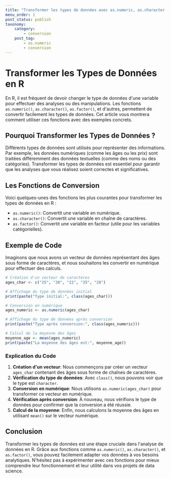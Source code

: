 ```yaml
---
title: "Transformer les types de données avec as.numeric, as.character, etc."
menu_order: 1
post_status: publish
taxonomy:
    category:
        - conversion
    post_tag:
        - as.numeric
        - conversion
---
```


# Transformer les Types de Données en R

En R, il est fréquent de devoir changer le type de données d'une variable pour effectuer des analyses ou des manipulations. Les fonctions `as.numeric()`, `as.character()`, `as.factor()`, et d'autres, permettent de convertir facilement les types de données. Cet article vous montrera comment utiliser ces fonctions avec des exemples concrets.

## Pourquoi Transformer les Types de Données ?

Différents types de données sont utilisés pour représenter des informations. Par exemple, les données numériques (comme les âges ou les prix) sont traitées différemment des données textuelles (comme des noms ou des catégories). Transformer les types de données est essentiel pour garantir que les analyses que vous réalisez soient correctes et significatives.

## Les Fonctions de Conversion

Voici quelques-unes des fonctions les plus courantes pour transformer les types de données en R :

- `as.numeric()`: Convertit une variable en numérique.
- `as.character()`: Convertit une variable en chaîne de caractères.
- `as.factor()`: Convertit une variable en facteur (utile pour les variables catégorielles).

## Exemple de Code

Imaginons que nous avons un vecteur de données représentant des âges sous forme de caractères, et nous souhaitons les convertir en numérique pour effectuer des calculs.

```r
# Création d'un vecteur de caractères
ages_char <- c("25", "30", "22", "35", "28")

# Affichage du type de données initial
print(paste("Type initial:", class(ages_char)))

# Conversion en numérique
ages_numeric <- as.numeric(ages_char)

# Affichage du type de données après conversion
print(paste("Type après conversion:", class(ages_numeric)))

# Calcul de la moyenne des âges
moyenne_age <- mean(ages_numeric)
print(paste("La moyenne des âges est:", moyenne_age))
```

### Explication du Code

1. **Création d'un vecteur**: Nous commençons par créer un vecteur `ages_char` contenant des âges sous forme de chaînes de caractères.
2. **Vérification du type de données**: Avec `class()`, nous pouvons voir que le type est `character`.
3. **Conversion en numérique**: Nous utilisons `as.numeric(ages_char)` pour transformer ce vecteur en numérique.
4. **Vérification après conversion**: À nouveau, nous vérifions le type de données pour confirmer que la conversion a été réussie.
5. **Calcul de la moyenne**: Enfin, nous calculons la moyenne des âges en utilisant `mean()` sur le vecteur numérique.

## Conclusion

Transformer les types de données est une étape cruciale dans l'analyse de données en R. Grâce aux fonctions comme `as.numeric()`, `as.character()`, et `as.factor()`, vous pouvez facilement adapter vos données à vos besoins analytiques. N'hésitez pas à expérimenter avec ces fonctions pour mieux comprendre leur fonctionnement et leur utilité dans vos projets de data science.

